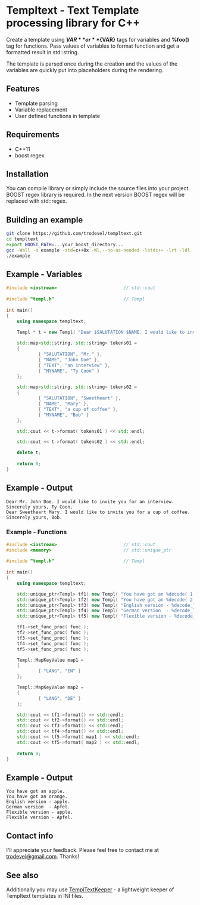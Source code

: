 # Templtext - Text Template processing library for C++

Create a template using **$VAR** or **${VAR}** tags for variables and **%foo()**
tag for functions. Pass values of variables to format function and get a formatted
result in std::string.

The template is parsed once during the creation and the values of the variables are
quickly put into placeholders during the rendering.

## Features

- Template parsing
- Variable replacement
- User defined functions in template

## Requirements

- C++11
- boost regex

## Installation

You can compile library or simply include the source files into your project. BOOST regex library is required.
In the next version BOOST regex will be replaced with std::regex.

## Building an example


``` bash
git clone https://github.com/trodevel/templtext.git
cd templtext
export BOOST_PATH=...your_boost_directory...
gcc -Wall -o example -std=c++0x -Wl,--no-as-needed -lstdc++ -lrt -ldl -lm -I$BOOST_PATH *.cpp $BOOST_PATH/stage/lib/libboost_regex.a
./example
```

## Example - Variables

``` c++
#include <iostream>                         // std::cout
 
#include "templ.h"                          // Templ
    
int main()
{
    using namespace templtext;

    Templ * t = new Templ( "Dear $SALUTATION $NAME. I would like to invite you for $TEXT. Sincerely yours, $MYNAME." );
    
    std::map<std::string, std::string> tokens01 =
    {
            { "SALUTATION", "Mr." },
            { "NAME", "John Doe" },
            { "TEXT", "an interview" },
            { "MYNAME", "Ty Coon" }
    };

    std::map<std::string, std::string> tokens02 =
    {
            { "SALUTATION", "Sweetheart" },
            { "NAME", "Mary" },
            { "TEXT", "a cup of coffee" },
            { "MYNAME", "Bob" }
    };

    std::cout << t->format( tokens01 ) << std::endl;

    std::cout << t->format( tokens02 ) << std::endl;

    delete t;
    
    return 0;
}

```

## Example - Output

```
Dear Mr. John Doe. I would like to invite you for an interview. Sincerely yours, Ty Coon.
Dear Sweetheart Mary. I would like to invite you for a cup of coffee. Sincerely yours, Bob.
```

### Example - Functions

``` c++
#include <iostream>                         // std::cout
#include <memory>                           // std::unique_ptr
 
#include "templ.h"                          // Templ
    
int main()
{
    using namespace templtext;

    std::unique_ptr<Templ> tf1( new Templ( "You have got an %decode( 1 )." ) );
    std::unique_ptr<Templ> tf2( new Templ( "You have got an %decode( 2 )." ) );
    std::unique_ptr<Templ> tf3( new Templ( "English version - %decode_loc( 1, EN )." ) );
    std::unique_ptr<Templ> tf4( new Templ( "German version  - %decode_loc( 1, DE )." ) );
    std::unique_ptr<Templ> tf5( new Templ( "Flexible version - %decode_loc( 1, $LANG )." ) );

    tf1->set_func_proc( func );
    tf2->set_func_proc( func );
    tf3->set_func_proc( func );
    tf4->set_func_proc( func );
    tf5->set_func_proc( func );

    Templ::MapKeyValue map1 =
    {
            { "LANG", "EN" }
    };

    Templ::MapKeyValue map2 =
    {
            { "LANG", "DE" }
    };

    std::cout << tf1->format() << std::endl;
    std::cout << tf2->format() << std::endl;
    std::cout << tf3->format() << std::endl;
    std::cout << tf4->format() << std::endl;
    std::cout << tf5->format( map1 ) << std::endl;
    std::cout << tf5->format( map2 ) << std::endl;
    
    return 0;
}
```

## Example - Output

```
You have got an apple.
You have got an orange.
English version - apple.
German version  - Apfel.
Flexible version - apple.
Flexible version - Apfel.
```

## Contact info

I'll appreciate your feedback. Please feel free to contact me at trodevel@gmail.com. Thanks!

## See also

Additionally you may use [TemplTextKeeper](https://github.com/trodevel/templtextkeeper) - a lightweight keeper of Templtext templates in INI files.
